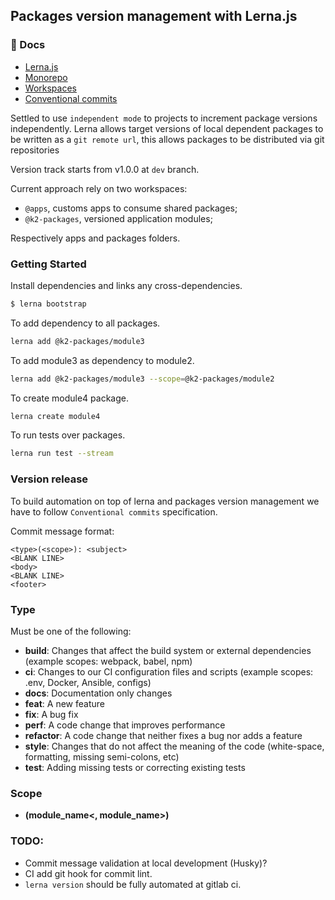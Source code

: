 ## Packages version management with Lerna.js

### 📖 Docs

- [Lerna.js](https://github.com/lerna/lerna)
- [Monorepo](https://en.wikipedia.org/wiki/Monorepo)
- [Workspaces](https://legacy.yarnpkg.com/lang/en/docs/workspaces/)
- [Conventional commits](https://www.conventionalcommits.org/en/v1.0.0/)

Settled to use `independent mode` to projects to increment package versions independently.
Lerna allows target versions of local dependent packages to be written as a `git remote url`, this allows packages to be distributed via git repositories

Version track starts from v1.0.0 at `dev` branch.

Current approach rely on two workspaces:

 - `@apps`, customs apps to consume shared packages;
 - `@k2-packages`, versioned application modules;

Respectively apps and packages folders.

### Getting Started

Install dependencies and links any cross-dependencies.
```sh
$ lerna bootstrap
```

To add dependency to all packages.
```sh
lerna add @k2-packages/module3
```

To add module3 as dependency to module2.
```sh
lerna add @k2-packages/module3 --scope=@k2-packages/module2
```

To create module4 package.
```sh
lerna create module4
```

To run tests over packages.
```sh
lerna run test --stream
```

### Version release

To build automation on top of lerna and packages version management we have to follow `Conventional commits` specification.

Commit message format:

```
<type>(<scope>): <subject>
<BLANK LINE>
<body>
<BLANK LINE>
<footer>
```

### Type
Must be one of the following:
* **build**: Changes that affect the build system or external dependencies (example scopes: webpack, babel, npm)
* **ci**: Changes to our CI configuration files and scripts (example scopes: .env, Docker, Ansible, configs)
* **docs**: Documentation only changes
* **feat**: A new feature
* **fix**: A bug fix
* **perf**: A code change that improves performance
* **refactor**: A code change that neither fixes a bug nor adds a feature
* **style**: Changes that do not affect the meaning of the code (white-space, formatting, missing semi-colons, etc)
* **test**: Adding missing tests or correcting existing tests

### Scope
* **(module_name<, module_name>)**

### TODO:
 - Commit message validation at local development (Husky)?
 - CI add git hook for commit lint.
 - `lerna version` should be fully automated at gitlab ci.
